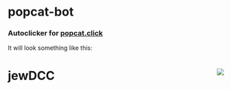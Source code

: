 # popcat-bot
### Autoclicker for <a href="https://popcat.click" target="_blank"> popcat.click</a>

It will look something like this:
# jewDCC <img src="https://fbi.rip/95ea76f.gif" align="right">

